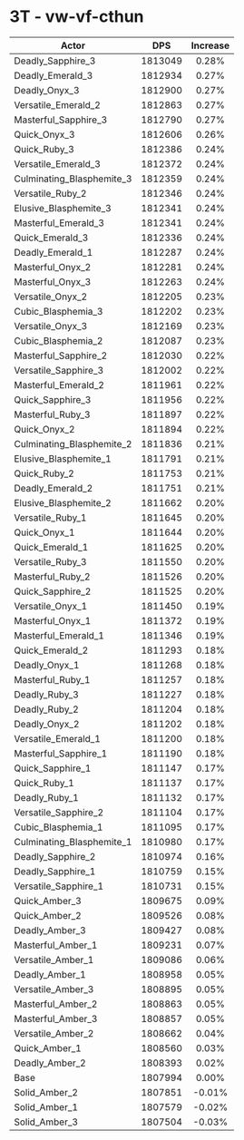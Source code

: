 # 3T - vw-vf-cthun
| Actor | DPS | Increase |
|---|:---:|:---:|
|Deadly_Sapphire_3|1813049|0.28%|
|Deadly_Emerald_3|1812934|0.27%|
|Deadly_Onyx_3|1812900|0.27%|
|Versatile_Emerald_2|1812863|0.27%|
|Masterful_Sapphire_3|1812790|0.27%|
|Quick_Onyx_3|1812606|0.26%|
|Quick_Ruby_3|1812386|0.24%|
|Versatile_Emerald_3|1812372|0.24%|
|Culminating_Blasphemite_3|1812359|0.24%|
|Versatile_Ruby_2|1812346|0.24%|
|Elusive_Blasphemite_3|1812341|0.24%|
|Masterful_Emerald_3|1812341|0.24%|
|Quick_Emerald_3|1812336|0.24%|
|Deadly_Emerald_1|1812287|0.24%|
|Masterful_Onyx_2|1812281|0.24%|
|Masterful_Onyx_3|1812263|0.24%|
|Versatile_Onyx_2|1812205|0.23%|
|Cubic_Blasphemia_3|1812202|0.23%|
|Versatile_Onyx_3|1812169|0.23%|
|Cubic_Blasphemia_2|1812087|0.23%|
|Masterful_Sapphire_2|1812030|0.22%|
|Versatile_Sapphire_3|1812002|0.22%|
|Masterful_Emerald_2|1811961|0.22%|
|Quick_Sapphire_3|1811956|0.22%|
|Masterful_Ruby_3|1811897|0.22%|
|Quick_Onyx_2|1811894|0.22%|
|Culminating_Blasphemite_2|1811836|0.21%|
|Elusive_Blasphemite_1|1811791|0.21%|
|Quick_Ruby_2|1811753|0.21%|
|Deadly_Emerald_2|1811751|0.21%|
|Elusive_Blasphemite_2|1811662|0.20%|
|Versatile_Ruby_1|1811645|0.20%|
|Quick_Onyx_1|1811644|0.20%|
|Quick_Emerald_1|1811625|0.20%|
|Versatile_Ruby_3|1811550|0.20%|
|Masterful_Ruby_2|1811526|0.20%|
|Quick_Sapphire_2|1811525|0.20%|
|Versatile_Onyx_1|1811450|0.19%|
|Masterful_Onyx_1|1811372|0.19%|
|Masterful_Emerald_1|1811346|0.19%|
|Quick_Emerald_2|1811293|0.18%|
|Deadly_Onyx_1|1811268|0.18%|
|Masterful_Ruby_1|1811257|0.18%|
|Deadly_Ruby_3|1811227|0.18%|
|Deadly_Ruby_2|1811204|0.18%|
|Deadly_Onyx_2|1811202|0.18%|
|Versatile_Emerald_1|1811200|0.18%|
|Masterful_Sapphire_1|1811190|0.18%|
|Quick_Sapphire_1|1811147|0.17%|
|Quick_Ruby_1|1811137|0.17%|
|Deadly_Ruby_1|1811132|0.17%|
|Versatile_Sapphire_2|1811104|0.17%|
|Cubic_Blasphemia_1|1811095|0.17%|
|Culminating_Blasphemite_1|1810980|0.17%|
|Deadly_Sapphire_2|1810974|0.16%|
|Deadly_Sapphire_1|1810759|0.15%|
|Versatile_Sapphire_1|1810731|0.15%|
|Quick_Amber_3|1809675|0.09%|
|Quick_Amber_2|1809526|0.08%|
|Deadly_Amber_3|1809427|0.08%|
|Masterful_Amber_1|1809231|0.07%|
|Versatile_Amber_1|1809086|0.06%|
|Deadly_Amber_1|1808958|0.05%|
|Versatile_Amber_3|1808895|0.05%|
|Masterful_Amber_2|1808863|0.05%|
|Masterful_Amber_3|1808857|0.05%|
|Versatile_Amber_2|1808662|0.04%|
|Quick_Amber_1|1808560|0.03%|
|Deadly_Amber_2|1808393|0.02%|
|Base|1807994|0.00%|
|Solid_Amber_2|1807851|-0.01%|
|Solid_Amber_1|1807579|-0.02%|
|Solid_Amber_3|1807504|-0.03%|
